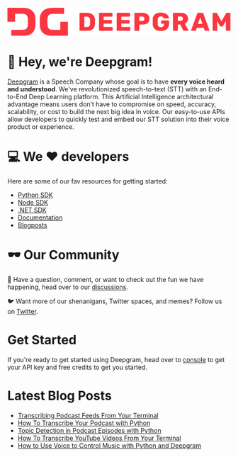 ![Deepgram full logo in red: DG Deepgram](dg-logo.png)

:wave: Hey, we're Deepgram! 
======


[Deepgram](https://deepgram.com/) is a Speech Company whose goal is to have **every voice heard and understood**.  We've revolutionized speech-to-text (STT) with an End-to-End Deep Learning platform. This Artificial Intelligence architectural advantage means users don’t have to compromise on speed, accuracy, scalability, or cost to build the next big idea in voice.   Our easy-to-use APIs allow developers to quickly test and embed our STT solution into their voice product or experience.

:computer: We :heart: developers
======
Here are some of our fav resources for getting started:
- [Python SDK](https://github.com/deepgram/python-sdk)
- [Node SDK](https://github.com/deepgram/deepgram-node-sdk)
- [.NET SDK](https://github.com/deepgram/deepgram-dotnet-sdk)
- [Documentation](https://developers.deepgram.com/documentation/)
- [Blogposts](https://developers.deepgram.com/blog/)

:dark_sunglasses: Our Community
 ======

:thought_balloon: Have a question, comment, or want to check out the fun we have happening, head over to our [discussions](https://github.com/orgs/deepgram/discussions).


:bird: Want more of our shenanigans, Twitter spaces, and memes? Follow us on [Twitter](https://twitter.com/DeepgramAI).


Get Started
=====
If you're ready to get started using Deepgram, head over to [console](https://console.deepgram.com/) to get your API key and free credits to get you started.

Latest Blog Posts
=====
<!-- BLOG-POST-LIST:START -->
- [Transcribing Podcast Feeds From Your Terminal](https://developers.deepgram.com/blog/2022/08/downloading-podcast-transcripts-from-terminal/)
- [How To Transcribe Your Podcast with Python](https://developers.deepgram.com/blog/2022/08/create-readable-transcripts-for-podcasts/)
- [Topic Detection in Podcast Episodes with Python](https://developers.deepgram.com/blog/2022/08/topic-detection-with-python/)
- [How To Transcribe YouTube Videos From Your Terminal](https://developers.deepgram.com/blog/2022/08/transcribe-youtube-videos-from-terminal/)
- [How to Use Voice to Control Music with Python and Deepgram](https://developers.deepgram.com/blog/2022/08/voice-controlled-music-with-python/)
<!-- BLOG-POST-LIST:END -->

